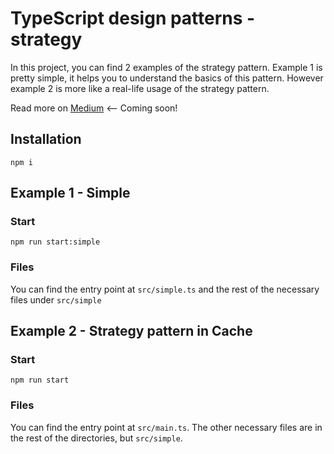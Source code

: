 # TypeScript design patterns - strategy

In this project, you can find 2 examples of the strategy pattern. Example 1 is pretty simple, it helps you to understand the basics of this pattern. However example 2 is more like a real-life usage of the strategy pattern.

Read more on [Medium](https://andyrum.medium.com) <-- Coming soon!

## Installation

`npm i`

## Example 1 - Simple

### Start

`npm run start:simple`

### Files

You can find the entry point at `src/simple.ts` and the rest of the necessary files under `src/simple`

## Example 2 - Strategy pattern in Cache

### Start

`npm run start`

### Files

You can find the entry point at `src/main.ts`. The other necessary files are in the rest of the directories, but `src/simple`.
